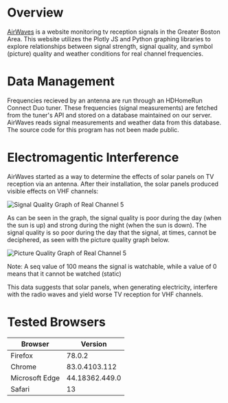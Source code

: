 # Overview
[AirWaves](http://www.employees.org:58000/) is a website monitoring tv reception signals in the Greater Boston Area. This website utilizes the Plotly JS and Python graphing libraries to explore relationships between signal strength, signal quality, and symbol (picture) quality and weather conditions for real channel frequencies. 
# Data Management
Frequencies recieved by an antenna are run through an HDHomeRun Connect Duo tuner. These frequencies (signal measurements) are fetched from the tuner's API and stored on a database maintained on our server. AirWaves reads signal measurements and weather data from this database. The source code for this program has not been made public.
# Electromagentic Interference
AirWaves started as a way to determine the effects of solar panels on TV reception via an antenna. After their installation, the solar panels produced visible effects on VHF channels:

![Signal Quality Graph of Real Channel 5](http://www.employees.org/~ad4437/channel5snq.png)

As can be seen in the graph, the signal quality is poor during the day (when the sun is up) and strong during the night (when the sun is down). The signal quality is so poor during the day that the signal, at times, cannot be deciphered, as seen with the picture quality graph below.

![Picture Quality Graph of Real Channel 5](http://www.employees.org/~ad4437/channel5seq.png)

Note: A seq value of 100 means the signal is watchable, while a value of 0 means that it cannot be watched (static)

This data suggests that solar panels, when generating electricity, interfere with the radio waves and yield worse TV reception for VHF channels.

# Tested Browsers
| Browser         | Version         |
|-----------------|-----------------|
| Firefox         | 78.0.2          |
| Chrome          | 83.0.4103.112   |
| Microsoft Edge  | 44.18362.449.0  |
| Safari          | 13              |

